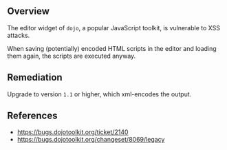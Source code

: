 ## Overview
The editor widget of `dojo`, a popular JavaScript toolkit, is vulnerable to XSS attacks.

When saving (potentially) encoded HTML scripts in the editor and loading them again, the scripts are executed anyway.

## Remediation
Upgrade to version `1.1` or higher, which xml-encodes the output.

## References
- https://bugs.dojotoolkit.org/ticket/2140
- https://bugs.dojotoolkit.org/changeset/8069/legacy

